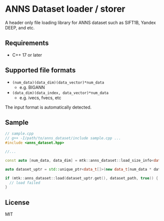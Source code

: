 # ANNS Dataset loader / storer

A header only file loading library for ANNS dataset such as SIFT1B, Yandex DEEP, and etc.

## Requirements
- C++ 17 or later

## Supported file formats
- `(num_data)(data_dim)(data_vector)*num_data`
  - e.g. BIGANN
- `(data_dim)(data_index, data_vector)*num_data`
  - e.g. ivecs, fvecs, etc

The input format is automatically detected.

## Sample
```cpp
// sample.cpp
// g++ -I/path/to/anns_dataset/include sample.cpp ...
#include <anns_dataset.hpp>

//...

const auto [num_data, data_dim] = mtk::anns_dataset::load_size_info<data_t>(dataset_path);

auto dataset_uptr = std::unique_ptr<data_t[]>(new data_t[num_data * data_dim]);

if (mtk::anns_dataset::load(dataset_uptr.get(), dataset_path, true)) {
  // load failed
}
```

## License
MIT
